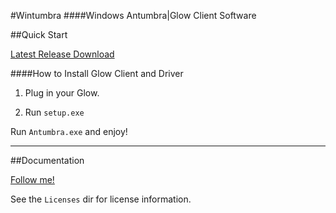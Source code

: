 #Wintumbra
####Windows Antumbra|Glow Client Software

##Quick Start

[Latest Release Download](https://github.com/TeamAntumbra/wintumbra/releases/latest)

####How to Install Glow Client and Driver

1) Plug in your Glow.

2) Run `setup.exe`

Run `Antumbra.exe` and enjoy!

------

##Documentation

[Follow me!](http://wintumbra.readthedocs.org/en/latest/)

See the `Licenses` dir for license information.


